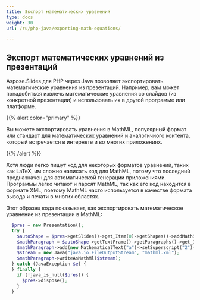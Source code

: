 ```yaml
---
title: Экспорт математических уравнений
type: docs
weight: 30
url: /ru/php-java/exporting-math-equations/

---
```


## Экспорт математических уравнений из презентаций

Aspose.Slides для PHP через Java позволяет экспортировать математические уравнения из презентаций. Например, вам может понадобиться извлечь математические уравнения со слайдов (из конкретной презентации) и использовать их в другой программе или платформе.

{{% alert color="primary" %}} 

Вы можете экспортировать уравнения в MathML, популярный формат или стандарт для математических уравнений и аналогичного контента, который встречается в интернете и во многих приложениях. 

{{% /alert %}}

Хотя люди легко пишут код для некоторых форматов уравнений, таких как LaTeX, им сложно написать код для MathML, потому что последний предназначен для автоматической генерации приложениями. Программы легко читают и парсят MathML, так как его код находится в формате XML, поэтому MathML часто используется в качестве формата вывода и печати в многих областях. 

Этот образец кода показывает, как экспортировать математическое уравнение из презентации в MathML:

```php
  $pres = new Presentation();
  try {
    $autoShape = $pres->getSlides()->get_Item(0)->getShapes()->addMathShape(0, 0, 500, 50);
    $mathParagraph = $autoShape->getTextFrame()->getParagraphs()->get_Item(0)->getPortions()->get_Item(0)->getMathParagraph();
    $mathParagraph->add(new MathematicalText("a")->setSuperscript("2")->join("+")->join(new MathematicalText("b")->setSuperscript("2"))->join("=")->join(new MathematicalText("c")->setSuperscript("2")));
    $stream = new Java("java.io.FileOutputStream", "mathml.xml");
    $mathParagraph->writeAsMathMl($stream);
  } catch (JavaException $e) {
  } finally {
    if (!java_is_null($pres)) {
      $pres->dispose();
    }
  }
```